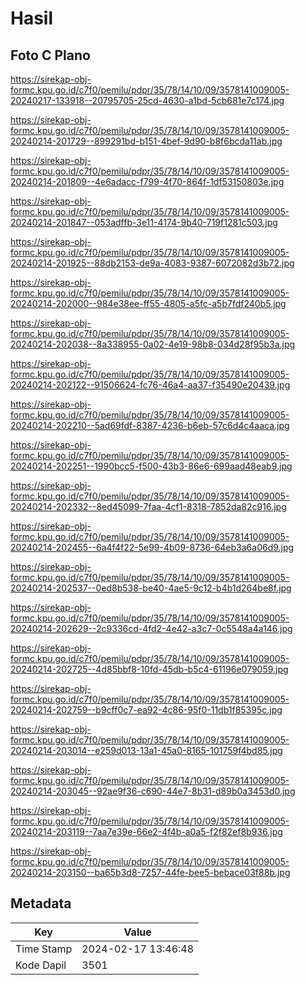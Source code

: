 # Hasil

## Foto C Plano

https://sirekap-obj-formc.kpu.go.id/c7f0/pemilu/pdpr/35/78/14/10/09/3578141009005-20240217-133918--20795705-25cd-4630-a1bd-5cb681e7c174.jpg

https://sirekap-obj-formc.kpu.go.id/c7f0/pemilu/pdpr/35/78/14/10/09/3578141009005-20240214-201729--899291bd-b151-4bef-9d90-b8f6bcda11ab.jpg

https://sirekap-obj-formc.kpu.go.id/c7f0/pemilu/pdpr/35/78/14/10/09/3578141009005-20240214-201809--4e6adacc-f799-4f70-864f-1df53150803e.jpg

https://sirekap-obj-formc.kpu.go.id/c7f0/pemilu/pdpr/35/78/14/10/09/3578141009005-20240214-201847--053adffb-3e11-4174-9b40-719f1281c503.jpg

https://sirekap-obj-formc.kpu.go.id/c7f0/pemilu/pdpr/35/78/14/10/09/3578141009005-20240214-201925--88db2153-de9a-4083-9387-6072082d3b72.jpg

https://sirekap-obj-formc.kpu.go.id/c7f0/pemilu/pdpr/35/78/14/10/09/3578141009005-20240214-202000--984e38ee-ff55-4805-a5fc-a5b7fdf240b5.jpg

https://sirekap-obj-formc.kpu.go.id/c7f0/pemilu/pdpr/35/78/14/10/09/3578141009005-20240214-202038--8a338955-0a02-4e19-98b8-034d28f95b3a.jpg

https://sirekap-obj-formc.kpu.go.id/c7f0/pemilu/pdpr/35/78/14/10/09/3578141009005-20240214-202122--91506624-fc76-46a4-aa37-f35490e20439.jpg

https://sirekap-obj-formc.kpu.go.id/c7f0/pemilu/pdpr/35/78/14/10/09/3578141009005-20240214-202210--5ad69fdf-8387-4236-b6eb-57c6d4c4aaca.jpg

https://sirekap-obj-formc.kpu.go.id/c7f0/pemilu/pdpr/35/78/14/10/09/3578141009005-20240214-202251--1990bcc5-f500-43b3-86e6-699aad48eab9.jpg

https://sirekap-obj-formc.kpu.go.id/c7f0/pemilu/pdpr/35/78/14/10/09/3578141009005-20240214-202332--8ed45099-7faa-4cf1-8318-7852da82c916.jpg

https://sirekap-obj-formc.kpu.go.id/c7f0/pemilu/pdpr/35/78/14/10/09/3578141009005-20240214-202455--6a4f4f22-5e99-4b09-8736-64eb3a6a06d9.jpg

https://sirekap-obj-formc.kpu.go.id/c7f0/pemilu/pdpr/35/78/14/10/09/3578141009005-20240214-202537--0ed8b538-be40-4ae5-9c12-b4b1d264be8f.jpg

https://sirekap-obj-formc.kpu.go.id/c7f0/pemilu/pdpr/35/78/14/10/09/3578141009005-20240214-202629--2c9336cd-4fd2-4e42-a3c7-0c5548a4a146.jpg

https://sirekap-obj-formc.kpu.go.id/c7f0/pemilu/pdpr/35/78/14/10/09/3578141009005-20240214-202725--4d85bbf8-10fd-45db-b5c4-61196e079059.jpg

https://sirekap-obj-formc.kpu.go.id/c7f0/pemilu/pdpr/35/78/14/10/09/3578141009005-20240214-202759--b9cff0c7-ea92-4c86-95f0-11db1f85395c.jpg

https://sirekap-obj-formc.kpu.go.id/c7f0/pemilu/pdpr/35/78/14/10/09/3578141009005-20240214-203014--e259d013-13a1-45a0-8165-101759f4bd85.jpg

https://sirekap-obj-formc.kpu.go.id/c7f0/pemilu/pdpr/35/78/14/10/09/3578141009005-20240214-203045--92ae9f36-c690-44e7-8b31-d89b0a3453d0.jpg

https://sirekap-obj-formc.kpu.go.id/c7f0/pemilu/pdpr/35/78/14/10/09/3578141009005-20240214-203119--7aa7e39e-66e2-4f4b-a0a5-f2f82ef8b936.jpg

https://sirekap-obj-formc.kpu.go.id/c7f0/pemilu/pdpr/35/78/14/10/09/3578141009005-20240214-203150--ba65b3d8-7257-44fe-bee5-bebace03f88b.jpg


## Metadata

| Key        | Value               |
| ---------- | ------------------- |
| Time Stamp | 2024-02-17 13:46:48 |
| Kode Dapil | 3501                |



